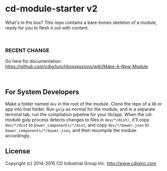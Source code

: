 # cd-module-starter v2

What's in the box? This repo contains a bare-bones skeleton of a module, ready for you to flesh it out with content.

<br>

### RECENT CHANGE
Go here for documentation: https://github.com/cdig/lunchboxsessions/wiki/Make-A-New-Module

<br>

## For System Developers
Make a folder named `dev` in the root of the module. Clone the repo of a lib or app into that folder. Run `gulp` as normal for the module, and in a separate terminal tab, run the compilation pipeline for your lib/app. When the cd-module gulp process detects changes to files in `dev/*/dist/`, it'll copy `dev/*/dist` to `bower_components/*/dist`, and copy `dev/*/bower.json` to `bower_components/*/bower.json`, and then recompile the module accordingly.

## License
Copyright (c) 2014-2015 CD Industrial Group Inc. http://www.cdiginc.com
